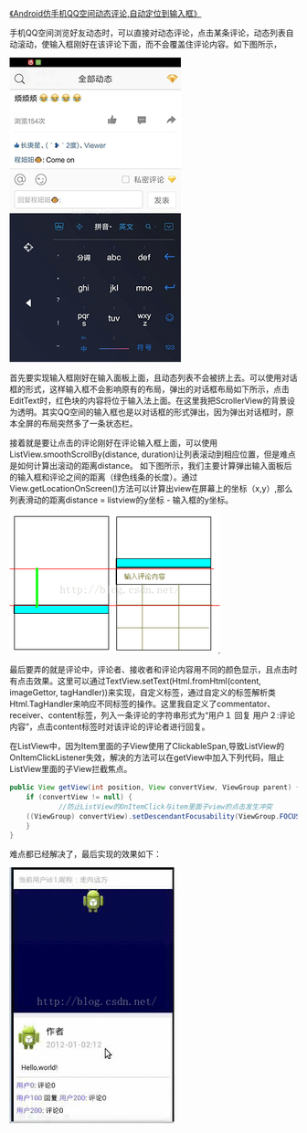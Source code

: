 [《Android仿手机QQ空间动态评论,自动定位到输入框》](http://blog.csdn.net/u012964944/article/details/51153686)

手机QQ空间浏览好友动态时，可以直接对动态评论，点击某条评论，动态列表自动滚动，使输入框刚好在该评论下面，而不会覆盖住评论内容。如下图所示，

![img](https://raw.githubusercontent.com/1993hzw/common/master/QZoneComment/01.png)

首先要实现输入框刚好在输入面板上面，且动态列表不会被挤上去。可以使用对话框的形式，这样输入框不会影响原有的布局，弹出的对话框布局如下所示，点击EditText时，红色块的内容将位于输入法上面。在这里我把ScrollerView的背景设为透明。其实QQ空间的输入框也是以对话框的形式弹出，因为弹出对话框时，原本全屏的布局突然多了一条状态栏。

接着就是要让点击的评论刚好在评论输入框上面，可以使用ListView.smoothScrollBy(distance, duration)让列表滚动到相应位置，但是难点是如何计算出滚动的距离distance。
如下图所示，我们主要计算弹出输入面板后的输入框和评论之间的距离（绿色线条的长度）。通过View.getLocationOnScreen()方法可以计算出view在屏幕上的坐标（x,y）,那么列表滑动的距离distance = listview的y坐标 - 输入框的y坐标。

![img](https://raw.githubusercontent.com/1993hzw/common/master/QZoneComment/02.png)

最后要弄的就是评论中，评论者、接收者和评论内容用不同的颜色显示，且点击时有点击效果。这里可以通过TextView.setText(Html.fromHtml(content, imageGettor, tagHandler))来实现，自定义标签，通过自定义的标签解析类Html.TagHandler来响应不同标签的操作。这里我自定义了commentator、receiver、content标签，列入一条评论的字符串形式为“<commentator>用户１</commentator> 回复 <receiver>用户２</receiver>:<content>评论内容</content>”，点击content标签时对该评论的评论者进行回复。

在ListView中，因为Item里面的子View使用了ClickableSpan,导致ListView的OnItemClickListener失效，解决的方法可以在getView中加入下列代码，阻止ListView里面的子View拦截焦点。
```java
public View getView(int position, View convertView, ViewGroup parent) {  
    if (convertView != null) {  
            //防止ListView的OnItemClick与item里面子view的点击发生冲突  
    ((ViewGroup) convertView).setDescendantFocusability(ViewGroup.FOCUS_BLOCK_DESCENDANTS);  
    }  
}
```

难点都已经解决了，最后实现的效果如下：

![img](https://raw.githubusercontent.com/1993hzw/common/master/QZoneComment/03.gif)

